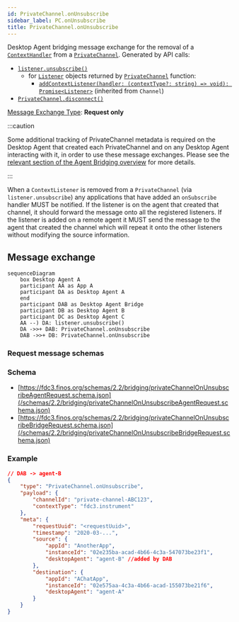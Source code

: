 ```yaml
---
id: PrivateChannel.onUnsubscribe
sidebar_label: PC.onUnsubscribe
title: PrivateChannel.onUnsubscribe
---
```


Desktop Agent bridging message exchange for the removal of a [`ContextHandler`](../../api/ref/Types#contexthandler) from a [`PrivateChannel`](../../api/ref/PrivateChannel). Generated by API calls:

- [`listener.unsubscribe()`](../../api/ref/Types#listener)
  - for [`Listener`](../../api/ref/Types#listener) objects returned by [`PrivateChannel`](../../api/ref/PrivateChannel) function:
    - [`addContextListener(handler: (contextType?: string) => void): Promise<Listener>`](../../api/ref/Channel#addcontextlistener) (inherited from `Channel`)
- [`PrivateChannel.disconnect()`](../../api/ref/PrivateChannel#disconnect)

[Message Exchange Type](../spec#individual-message-exchanges): **Request only**

:::caution

Some additional tracking of PrivateChannel metadata is required on the Desktop Agent that created each PrivateChannel and on any Desktop Agent interacting with it, in order to use these message exchanges. Please see the [relevant section of the Agent Bridging overview](../spec#privatechannels) for more details.

:::

When a `ContextListener` is removed from a `PrivateChannel` (via `listener.unsubscribe`) any applications that have added an `onSubscribe` handler MUST be notified. If the listener is on the agent that created that channel, it should forward the message onto all the registered listeners. If the listener is added on a remote agent it MUST send the message to the agent that created the channel which will repeat it onto the other listeners without modifying the source information.

## Message exchange

```mermaid
sequenceDiagram
    box Desktop Agent A
    participant AA as App A
    participant DA as Desktop Agent A
    end
    participant DAB as Desktop Agent Bridge
    participant DB as Desktop Agent B
    participant DC as Desktop Agent C
    AA --) DA: listener.unsubscribe()
    DA ->>+ DAB: PrivateChannel.onUnsubscribe
    DAB ->>+ DB: PrivateChannel.onUnsubscribe
```

### Request message schemas

### Schema

- [https://fdc3.finos.org/schemas/2.2/bridging/privateChannelOnUnsubscribeAgentRequest.schema.json](/schemas/2.2/bridging/privateChannelOnUnsubscribeAgentRequest.schema.json)
- [https://fdc3.finos.org/schemas/2.2/bridging/privateChannelOnUnsubscribeBridgeRequest.schema.json](/schemas/2.2/bridging/privateChannelOnUnsubscribeBridgeRequest.schema.json)

### Example

```json
// DAB -> agent-B
{
    "type": "PrivateChannel.onUnsubscribe",
    "payload": {
        "channelId": "private-channel-ABC123",
        "contextType": "fdc3.instrument"
    },
    "meta": {
        "requestUuid": "<requestUuid>",
        "timestamp": "2020-03-...",
        "source": {
            "appId": "AnotherApp",
            "instanceId": "02e235ba-acad-4b66-4c3a-547073be23f1",
            "desktopAgent": "agent-B" //added by DAB
        },
        "destination": {
            "appId": "AChatApp",
            "instanceId": "02e575aa-4c3a-4b66-acad-155073be21f6",
            "desktopAgent": "agent-A"
        }
    }
}
```
